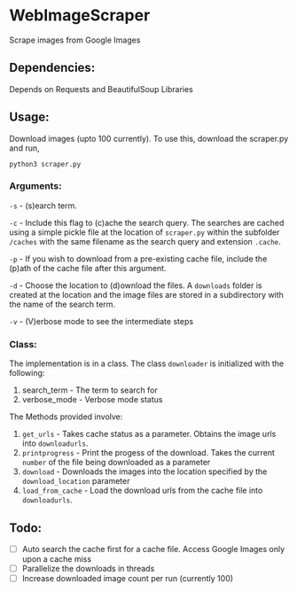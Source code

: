 # WebImageScraper

Scrape images from Google Images

## Dependencies:
Depends on Requests and BeautifulSoup Libraries

## Usage:
Download images (upto 100 currently). To use this, download the scraper.py and run,

`python3 scraper.py`

### Arguments:

`-s`	-	(s)earch term.

`-c`	-	Include this flag to (c)ache the search query. The searches are cached using a simple pickle file at the location of `scraper.py` within the subfolder `/caches` with the same filename as the search query and extension `.cache`.

`-p`	-	If you wish to download from a pre-existing cache file, include the (p)ath of the cache file after this argument.

`-d`	-	Choose the location to (d)ownload the files. A `downloads` folder is created at the location and the image files are stored in a subdirectory with the name of the search term. 

`-v`	-	(V)erbose mode to see the intermediate steps

### Class:

The implementation is in a class. The class `downloader` is initialized with the following:

1. search_term	-	The term to search for
2. verbose_mode	-	Verbose mode status

The Methods provided involve:

1. `get_urls`	-	Takes cache status as a parameter. Obtains the image urls into `downloadurls`.
2. `printprogress`	-	Print the progess of the download. Takes the current `number` of the file being downloaded as a parameter
3. `download` - Downloads the images into the location specified by the `download_location` parameter
4. `load_from_cache`	-	Load the download urls from the cache file into `downloadurls`.

## Todo:
- [ ] Auto search the cache first for a cache file. Access Google Images only upon a cache miss
- [ ] Parallelize the downloads in threads
- [ ] Increase downloaded image count per run (currently 100)